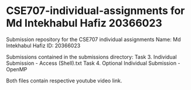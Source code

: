 # CSE707-individual-assignments for Md Intekhabul Hafiz 20366023
Submission repository for the CSE707 individual assignments
Name: Md Intekhabul Hafiz
ID: 20366023

Submissions contained in the submissions directory:
Task 3. Individual Submission - Access (Shell).txt
Task 4. Optional Individual Submission - OpenMP

Both files contain respective youtube video link.
